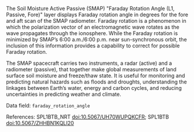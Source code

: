 The Soil Moisture Active Passive (SMAP) "Faraday Rotation Angle (L1, Passive, Fore)" layer displays Faraday rotation angle in degrees for the fore and aft scan of the SMAP radiometer. Faraday rotation is a phenomenon in which the polarization vector of an electromagnetic wave rotates as the wave propagates through the ionosphere. While the Faraday rotation is minimized by SMAP’s 6:00 a.m./6:00 p.m. near sun-synchronous orbit, the inclusion of this information provides a capability to correct for possible Faraday rotation.

The SMAP spacecraft carries two instruments, a radar (active) and a radiometer (passive), that together make global measurements of land surface soil moisture and freeze/thaw state. It is useful for monitoring and predicting natural hazards such as floods and droughts, understanding the linkages between Earth’s water, energy and carbon cycles, and reducing uncertainties in predicting weather and climate.

Data field: `faraday_rotation_angle`

References: SPL1BTB_NRT [doi:10.5067/UH70WUPQKCFR](https://doi.org/10.5067/UH70WUPQKCFR); SPL1BTB [doi:10.5067/ZHHBN1KQLI20](https://doi.org/10.5067/ZHHBN1KQLI20)